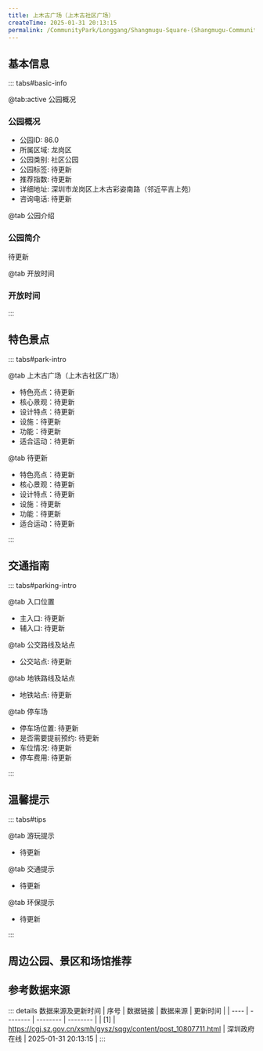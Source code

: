 ```yaml
---
title: 上木古广场（上木古社区广场）
createTime: 2025-01-31 20:13:15
permalink: /CommunityPark/Longgang/Shangmugu-Square-(Shangmugu-Community-Square)/
---
```



<script setup>
import ImageSwiper from '/.vuepress/theme/components/ImageSwiper.vue'
// 轮播图数据
const swiperItems = [
    {
                link: 'https://cgj.sz.gov.cn/img/4/4016/4016283/10807711.jpg',
                title: '上木古广场（上木古社区广场）',
                description: '待更新...',
                author: '深圳政府在线',
                date: '2025/01/31'
                },
  {
                link: 'https://cgj.sz.gov.cn/img/4/4016/4016283/10807711.jpg',
                title: '上木古广场（上木古社区广场）',
                description: '待更新...',
                author: '深圳政府在线',
                date: '2025/01/31'
                }
]
// 配置项
const swiperConfig = {
  height: 500,
  showInfo: true
}
</script>
<!-- 轮播图组件 -->
<ImageSwiper :items="swiperItems" :config="swiperConfig" />



## 基本信息

::: tabs#basic-info

@tab:active 公园概况
### 公园概况
- 公园ID: 86.0
- 所属区域: 龙岗区
- 公园类别: 社区公园
- 公园标签: 待更新
- 推荐指数: 待更新
- 详细地址: 深圳市龙岗区上木古彩姿南路（邻近平吉上苑）
- 咨询电话: 待更新

@tab 公园介绍
### 公园简介
待更新

@tab 开放时间
### 开放时间


:::

## 特色景点

::: tabs#park-intro

@tab 上木古广场（上木古社区广场）
<ImageCard
image="https://cgj.sz.gov.cn/img/4/4016/4016283/10807711.jpg"
    title="上木古广场（上木古社区广场）"
    description="公园突出“以人为本”的设计理念，以“生态之河”为主题，营造多样化的城市河岸景观序列，形成具有城市记忆特色底蕴的城市名片，打造具有生命律动的城市水岸亲水环境。根据沿线河道的不同特点，将大沙河上游、中游、下游分别定位为“学院之道”“城市森林”“活力水岸”三大主题。建有健康跑道、自行车道、人行步道、环保书吧、氮气茶馆、遇见茶舍、密林栈道、观景平台、儿童游乐区、森林舞台、湿地公园等主要设施及景点。"
    date=""
    author="深圳政府在线"
/>


- 特色亮点：待更新
- 核心景观：待更新
- 设计特点：待更新
- 设施：待更新
- 功能：待更新
- 适合运动：待更新

@tab 待更新
<ImageCard
image="https://cgj.sz.gov.cn/img/4/4016/4016283/10807711.jpg"
    title="上木古广场（上木古社区广场）"
    description="公园突出“以人为本”的设计理念，以“生态之河”为主题，营造多样化的城市河岸景观序列，形成具有城市记忆特色底蕴的城市名片，打造具有生命律动的城市水岸亲水环境。根据沿线河道的不同特点，将大沙河上游、中游、下游分别定位为“学院之道”“城市森林”“活力水岸”三大主题。建有健康跑道、自行车道、人行步道、环保书吧、氮气茶馆、遇见茶舍、密林栈道、观景平台、儿童游乐区、森林舞台、湿地公园等主要设施及景点。"
    date=""
    author="深圳政府在线"
/>


- 特色亮点：待更新
- 核心景观：待更新
- 设计特点：待更新
- 设施：待更新
- 功能：待更新
- 适合运动：待更新

:::

## 交通指南

::: tabs#parking-intro

@tab 入口位置
- 主入口: 待更新
- 辅入口: 待更新

@tab 公交路线及站点
- 公交站点: 待更新

@tab 地铁路线及站点
- 地铁站点: 待更新

@tab 停车场
- 停车场位置: 待更新
- 是否需要提前预约: 待更新
- 车位情况: 待更新
- 停车费用: 待更新

:::

## 温馨提示

::: tabs#tips

@tab 游玩提示
- 待更新

@tab 交通提示
- 待更新

@tab 环保提示
- 待更新

:::

## 周边公园、景区和场馆推荐

<CardGrid>
  <ImageCard
        image="https://cgj.sz.gov.cn/img/4/4016/4016410/10808000.jpg"
        title="东坑社区生态公园"
        description="待更新"
        href="/CommunityPark/Guangming/Dongkeng-Community-Ecological-Park/"
        author="待更新"
        date="2025/01/02"
      />
      <ImageCard
        image="https://cgj.sz.gov.cn/img/4/4016/4016410/10808000.jpg"
        title="东坑社区生态公园"
        description="待更新"
        href="/CommunityPark/Guangming/Dongkeng-Community-Ecological-Park/"
        author="待更新"
        date="2025/01/02"
      />
    </CardGrid>


## 参考数据来源

::: details 数据来源及更新时间
| 序号 | 数据链接 | 数据来源 | 更新时间 |
| ---- | -------- | -------- | -------- |
| [1] | https://cgj.sz.gov.cn/xsmh/gysz/sqgy/content/post_10807711.html | 深圳政府在线 | 2025-01-31 20:13:15 |
:::


